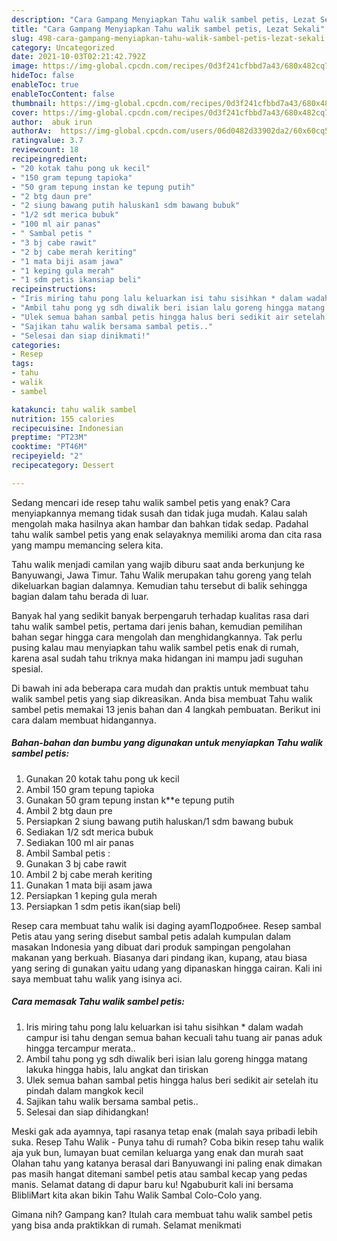 ```yaml
---
description: "Cara Gampang Menyiapkan Tahu walik sambel petis, Lezat Sekali"
title: "Cara Gampang Menyiapkan Tahu walik sambel petis, Lezat Sekali"
slug: 498-cara-gampang-menyiapkan-tahu-walik-sambel-petis-lezat-sekali
category: Uncategorized
date: 2021-10-03T02:21:42.792Z
image: https://img-global.cpcdn.com/recipes/0d3f241cfbbd7a43/680x482cq70/tahu-walik-sambel-petis-foto-resep-utama.jpg
hideToc: false
enableToc: true
enableTocContent: false
thumbnail: https://img-global.cpcdn.com/recipes/0d3f241cfbbd7a43/680x482cq70/tahu-walik-sambel-petis-foto-resep-utama.jpg
cover: https://img-global.cpcdn.com/recipes/0d3f241cfbbd7a43/680x482cq70/tahu-walik-sambel-petis-foto-resep-utama.jpg
author:  abuk irun
authorAv:  https://img-global.cpcdn.com/users/06d0482d33902da2/60x60cq50/avatar.jpg
ratingvalue: 3.7
reviewcount: 18
recipeingredient:
- "20 kotak tahu pong uk kecil"
- "150 gram tepung tapioka"
- "50 gram tepung instan ke tepung putih"
- "2 btg daun pre"
- "2 siung bawang putih haluskan1 sdm bawang bubuk"
- "1/2 sdt merica bubuk"
- "100 ml air panas"
- " Sambal petis "
- "3 bj cabe rawit"
- "2 bj cabe merah keriting"
- "1 mata biji asam jawa"
- "1 keping gula merah"
- "1 sdm petis ikansiap beli"
recipeinstructions:
- "Iris miring tahu pong lalu keluarkan isi tahu sisihkan * dalam wadah campur isi tahu dengan semua bahan kecuali tahu tuang air panas aduk hingga tercampur merata.."
- "Ambil tahu pong yg sdh diwalik beri isian lalu goreng hingga matang lakuka hingga habis, lalu angkat dan tiriskan"
- "Ulek semua bahan sambal petis hingga halus beri sedikit air setelah itu pindah dalam mangkok kecil"
- "Sajikan tahu walik bersama sambal petis.."
- "Selesai dan siap dinikmati!"
categories:
- Resep
tags:
- tahu
- walik
- sambel

katakunci: tahu walik sambel 
nutrition: 155 calories
recipecuisine: Indonesian
preptime: "PT23M"
cooktime: "PT46M"
recipeyield: "2"
recipecategory: Dessert

---
```



Sedang mencari ide resep tahu walik sambel petis yang enak? Cara menyiapkannya memang tidak susah dan tidak juga mudah. Kalau salah mengolah maka hasilnya akan hambar dan bahkan tidak sedap. Padahal tahu walik sambel petis yang enak selayaknya memiliki aroma dan cita rasa yang mampu memancing selera kita.


Tahu walik menjadi camilan yang wajib diburu saat anda berkunjung ke Banyuwangi, Jawa Timur. Tahu Walik merupakan tahu goreng yang telah dikeluarkan bagian dalamnya. Kemudian tahu tersebut di balik sehingga bagian dalam tahu berada di luar.

Banyak hal yang sedikit banyak berpengaruh terhadap kualitas rasa dari tahu walik sambel petis, pertama dari jenis bahan, kemudian pemilihan bahan segar hingga cara mengolah dan menghidangkannya. Tak perlu pusing kalau mau menyiapkan tahu walik sambel petis enak di rumah, karena asal sudah tahu triknya maka hidangan ini mampu jadi suguhan spesial.


Di bawah ini ada beberapa cara mudah dan praktis untuk membuat tahu walik sambel petis yang siap dikreasikan. Anda bisa membuat Tahu walik sambel petis memakai 13 jenis bahan dan 4 langkah pembuatan. Berikut ini cara dalam membuat hidangannya.

<!--inarticleads1-->

##### Bahan-bahan dan bumbu yang digunakan untuk menyiapkan Tahu walik sambel petis:

1. Gunakan 20 kotak tahu pong uk kecil
1. Ambil 150 gram tepung tapioka
1. Gunakan 50 gram tepung instan k**e tepung putih
1. Ambil 2 btg daun pre
1. Persiapkan 2 siung bawang putih haluskan/1 sdm bawang bubuk
1. Sediakan 1/2 sdt merica bubuk
1. Sediakan 100 ml air panas
1. Ambil  Sambal petis :
1. Gunakan 3 bj cabe rawit
1. Ambil 2 bj cabe merah keriting
1. Gunakan 1 mata biji asam jawa
1. Persiapkan 1 keping gula merah
1. Persiapkan 1 sdm petis ikan(siap beli)


Resep cara membuat tahu walik isi daging ayamПодробнее. Resep sambal Petis atau yang sering disebut sambal petis adalah kumpulan dalam masakan Indonesia yang dibuat dari produk sampingan pengolahan makanan yang berkuah. Biasanya dari pindang ikan, kupang, atau biasa yang sering di gunakan yaitu udang yang dipanaskan hingga cairan. Kali ini saya membuat tahu walik yang isinya aci. 

<!--inarticleads2-->

##### Cara memasak Tahu walik sambel petis:

1. Iris miring tahu pong lalu keluarkan isi tahu sisihkan * dalam wadah campur isi tahu dengan semua bahan kecuali tahu tuang air panas aduk hingga tercampur merata..
1. Ambil tahu pong yg sdh diwalik beri isian lalu goreng hingga matang lakuka hingga habis, lalu angkat dan tiriskan
1. Ulek semua bahan sambal petis hingga halus beri sedikit air setelah itu pindah dalam mangkok kecil
1. Sajikan tahu walik bersama sambal petis..
1. Selesai dan siap dihidangkan!

Meski gak ada ayamnya, tapi rasanya tetap enak (malah saya pribadi lebih suka. Resep Tahu Walik - Punya tahu di rumah? Coba bikin resep tahu walik aja yuk bun, lumayan buat cemilan keluarga yang enak dan murah saat Olahan tahu yang katanya berasal dari Banyuwangi ini paling enak dimakan pas masih hangat ditemani sambel petis atau sambal kecap yang pedas manis. Selamat datang di dapur baru ku! Ngabuburit kali ini bersama BlibliMart kita akan bikin Tahu Walik Sambal Colo-Colo yang. 

Gimana nih? Gampang kan? Itulah cara membuat tahu walik sambel petis yang bisa anda praktikkan di rumah. Selamat menikmati
